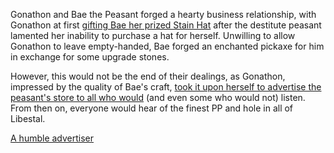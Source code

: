 <!-- title: The Finest PP and Hole Around! -->

Gonathon and Bae the Peasant forged a hearty business relationship, with Gonathon at first [gifting Bae her prized Stain Hat](https://youtu.be/dgfH4qnRlfw?t=9921) after the destitute peasant lamented her inability to purchase a hat for herself. Unwilling to allow Gonathon to leave empty-handed, Bae forged an enchanted pickaxe for him in exchange for some upgrade stones.

However, this would not be the end of their dealings, as Gonathon, impressed by the quality of Bae's craft, [took it upon herself to advertise the peasant's store to all who would](https://youtu.be/dgfH4qnRlfw?t=10269) (and even some who would not) listen. From then on, everyone would hear of the finest PP and hole in all of Libestal.

[A humble advertiser](#embed:https://youtu.be/dgfH4qnRlfw?t=10455)